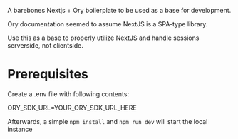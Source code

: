 A barebones Nextjs + Ory boilerplate to be used as a base for development.  

Ory documentation seemed to assume NextJS is a SPA-type library. 

Use this as a base to properly utilize NextJS and handle sessions serverside, not clientside. 

# Prerequisites
Create a .env file with following contents:

ORY_SDK_URL=YOUR_ORY_SDK_URL_HERE

Afterwards, a simple `npm install` and `npm run dev` will start the local instance
